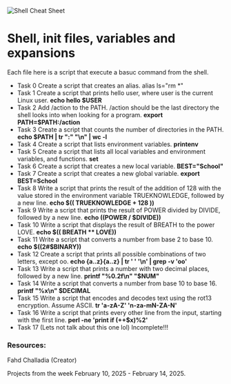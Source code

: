 ![Shell Cheat Sheet](https://miro.medium.com/max/720/1*F20fM4cjs0LqvbaZ8BN2oA.jpeg)
# Shell, init files, variables and expansions
Each file here is a script that execute a basuc command from the shell. 
* Task 0 Create a script that creates an alias. alias  ls="rm *"
* Task 1 Create a script that prints hello user, where user is the current Linux user. **echo hello $USER**
* Task 2 Add /action to the PATH. /action should be the last directory the shell looks into when looking for a program. **export PATH=$PATH:/action**
* Task 3 Create a script that counts the number of directories in the PATH. **echo $PATH | tr ":" "\n" | wc -l**
* Task 4 Create a script that lists environment variables. **printenv**
* Task 5 Create a script that lists all local variables and environment variables, and functions. **set**
* Task 6 Create a script that creates a new local variable. **BEST="School"**
* Task 7 Create a script that creates a new global variable. **export BEST=School**
* Task 8 Write a script that prints the result of the addition of 128 with the value stored in the environment variable TRUEKNOWLEDGE, followed by a new line. **echo $(( TRUEKNOWLEDGE + 128 ))**
* Task 9 Write a script that prints the result of POWER divided by DIVIDE, followed by a new line. **echo $(($POWER / $DIVIDE))**
* Task 10 Write a script that displays the result of BREATH to the power LOVE. **echo $(( BREATH ** LOVE))**
* Task 11 Write a script that converts a number from base 2 to base 10. **echo $((2#$BINARY))**
* Task 12 Create a script that prints all possible combinations of two letters, except oo. **echo {a..z}{a..z} | tr ' ' '\n' | grep -v 'oo'**
* Task 13 Write a script that prints a number with two decimal places, followed by a new line. **printf "%0.2f\n" "$NUM"**
* Task 14 Write a script that converts a number from base 10 to base 16. **printf "%x\n" $DECIMAL**
* Task 15 Write a script that encodes and decodes text using the rot13 encryption. Assume ASCII. **tr 'a-zA-Z' 'n-za-mN-ZA-N'**
* Task 16 Write a script that prints every other line from the input, starting with the first line. **perl -ne 'print if (++$x)%2'**
* Task 17 (Lets not talk about this one lol) Incomplete!!!

### Resources:


Fahd Challadia (Creator)

Projects from the week February 10, 2025 - February 14, 2025.
